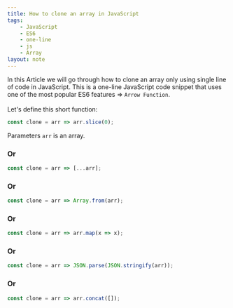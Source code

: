 ```yaml
---
title: How to clone an array in JavaScript
tags:
    - JavaScript
    - ES6
    - one-line
    - js
    - Array
layout: note
---
```




In this Article we will go through how to clone an array only using single line of code in JavaScript.
This is a one-line JavaScript code snippet that uses one of the most popular ES6 features => `Arrow Function`.
<br/>
<br/>
Let's define this short function:

```js {.wrap}
const clone = arr => arr.slice(0);
```
Parameters `arr` is an array.




### Or

```js {.wrap}
const clone = arr => [...arr];
```

### Or

```js {.wrap}
const clone = arr => Array.from(arr);
```

### Or

```js {.wrap}
const clone = arr => arr.map(x => x);
```

### Or

```js {.wrap}
const clone = arr => JSON.parse(JSON.stringify(arr));
```

### Or

```js {.wrap}
const clone = arr => arr.concat([]);
```